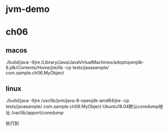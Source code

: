 # jvm-demo

# ch06
## macos
./build/java -Xjre /Library/Java/JavaVirtualMachines/adoptopenjdk-8.jdk/Contents/Home/jre/lib -cp tests/javasample/ com.sample.ch06.MyObject

## linux
./build/java -Xjre /usr/lib/jvm/java-8-openjdk-amd64/jre -cp tests/javasample/ com.sample.ch06.MyObject
Ubuntu18.04默认coredump地址
/var/lib/apport/coredump

执行到